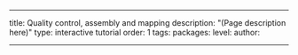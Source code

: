 ---

title: Quality control, assembly and mapping
description: "(Page description here)"
type: interactive tutorial
order: 1
tags: 
packages: 
level: 
author: 

---